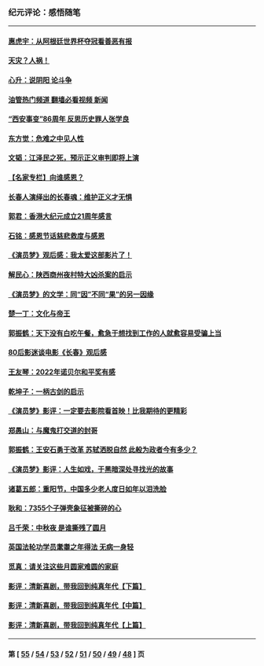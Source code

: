 ### 纪元评论：感悟随笔
---
#### [惠虎宇：从阿根廷世界杯夺冠看善恶有报](../../pages/nsc1035/n13889438.md?01110330) 
#### [天灾？人祸！](../../pages/nsc1035/n13900104.md?01110330) 
#### [心升：说阴阳 论斗争](../../pages/nsc1035/n13885189.md?01110330) 
#### [油管热门频道 翻墙必看视频 新闻](ok?01110330)
#### [“西安事变”86周年 反思历史罪人张学良](../../pages/nsc1035/n13882019.md?01110330) 
#### [东方觉：危难之中见人性](../../pages/nsc1035/n13881549.md?01110330) 
#### [文韬：江泽民之死，预示正义审判即将上演](../../pages/nsc1035/n13877698.md?01110330) 
#### [【名家专栏】向谁感恩？](../../pages/nsc1035/n13873797.md?01110330) 
#### [长春人演绎出的长春魂：维护正义才无惧](../../pages/nsc1035/n13871764.md?01110330) 
#### [郭君：香港大纪元成立21周年感言](../../pages/nsc1035/n13871269.md?01110330) 
#### [石铭：感恩节话慈悲救度与感恩](../../pages/nsc1035/n13869863.md?01110330) 
#### [《演员梦》观后感：我太爱这部影片了！](../../pages/nsc1035/n13866783.md?01110330) 
#### [解民心：陕西商州夜村特大凶杀案的启示](../../pages/nsc1035/n13865339.md?01110330) 
#### [《演员梦》的文学：同“因”不同“果”的另一因缘](../../pages/nsc1035/n13863930.md?01110330) 
#### [楚一丁：文化与帝王](../../pages/nsc1035/n13863143.md?01110330) 
#### [郭振鹤：天下没有白吃午餐，愈急于想找到工作的人就愈容易受骗上当](../../pages/nsc1035/n13860772.md?01110330) 
#### [80后影迷谈电影《长春》观后感](../../pages/nsc1035/n13852708.md?01110330) 
#### [王友琴：2022年诺贝尔和平奖有感](../../pages/nsc1035/n13848079.md?01110330) 
#### [乾坤子：一柄古剑的启示](../../pages/nsc1035/n13841954.md?01110330) 
#### [《演员梦》影评：一定要去影院看首映！比我期待的更精彩](../../pages/nsc1035/n13840865.md?01110330) 
#### [郑愚山：与魔鬼打交道的封哥](../../pages/nsc1035/n13840314.md?01110330) 
#### [郭振鹤：王安石勇于改革 苏轼洒脱自然 此般为政者今有多少？](../../pages/nsc1035/n13836901.md?01110330) 
#### [《演员梦》影评：人生如戏，于黑暗深处寻找光的故事](../../pages/nsc1035/n13832182.md?01110330) 
#### [诸葛五郎：重阳节，中国多少老人度日如年以泪洗脸](../../pages/nsc1035/n13831696.md?01110330) 
#### [耿和：7355个子弹壳象征被撕碎的心](../../pages/nsc1035/n13830612.md?01110330) 
#### [吕千荣：中秋夜 是谁撕残了圆月](../../pages/nsc1035/n13824365.md?01110330) 
#### [英国法轮功学员耄耋之年得法 无病一身轻](../../pages/nsc1035/n13821415.md?01110330) 
#### [觅真：请关注这些月圆家难圆的家庭](../../pages/nsc1035/n13817374.md?01110330) 
#### [影评：清新喜剧，带我回到纯真年代【下篇】](../../pages/nsc1035/n13806698.md?01110330) 
#### [影评：清新喜剧，带我回到纯真年代【中篇】](../../pages/nsc1035/n13806120.md?01110330) 
#### [影评：清新喜剧，带我回到纯真年代【上篇】](../../pages/nsc1035/n13805467.md?01110330) 

---
#### 第 [ [55](./55.md?01110330) / [54](./54.md?01110330) / [53](./53.md?01110330) / [52](./52.md?01110330) / [51](./51.md?01110330) / [50](./50.md?01110330) / [49](./49.md?01110330) / [48](./48.md?01110330) ] 页
